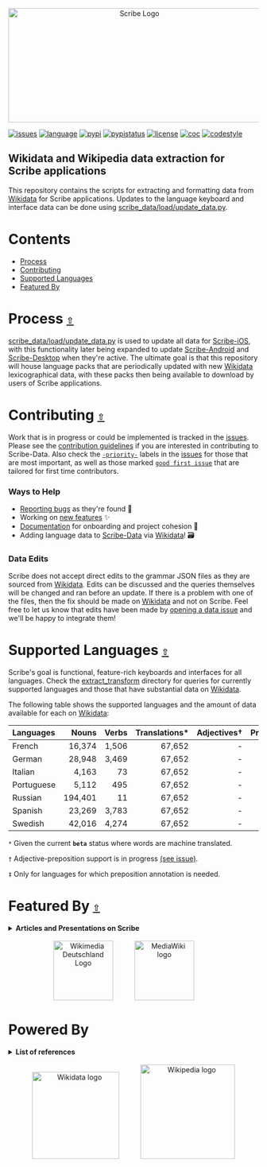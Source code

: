 <div align="center">
  <a href="https://github.com/scribe-org/Scribe-Data"><img src="https://raw.githubusercontent.com/scribe-org/Organization/main/logo/ScribeAppLogo.png" width=512 height=230 alt="Scribe Logo"></a>
</div>

<ol></ol>

[![issues](https://img.shields.io/github/issues/scribe-org/Scribe-Data)](https://github.com/scribe-org/Scribe-Data/issues)
[![language](https://img.shields.io/badge/Python-3-306998.svg?logo=python&logoColor=ffffff)](https://github.com/scribe-org/Scribe-Data/blob/main/CONTRIBUTING.md)
[![pypi](https://img.shields.io/pypi/v/scribe-data.svg?color=4B8BBE)](https://pypi.org/project/scribe-data/)
[![pypistatus](https://img.shields.io/pypi/status/scribe-data.svg)](https://pypi.org/project/scribe-data/)
[![license](https://img.shields.io/github/license/scribe-org/Scribe-Data.svg)](https://github.com/scribe-org/Scribe-Data/blob/main/LICENSE.txt)
[![coc](https://img.shields.io/badge/coc-Contributor%20Covenant-ff69b4.svg)](https://github.com/scribe-org/Scribe-Data/blob/main/.github/CODE_OF_CONDUCT.md)
[![codestyle](https://img.shields.io/badge/code%20style-black-000000.svg)](https://github.com/psf/black)

## Wikidata and Wikipedia data extraction for Scribe applications

This repository contains the scripts for extracting and formatting data from [Wikidata](https://www.wikidata.org/) for Scribe applications. Updates to the language keyboard and interface data can be done using [scribe_data/load/update_data.py](https://github.com/scribe-org/Scribe-Data/tree/main/src/scribe_data/load/update_data.py).

<a id="contents"></a>

# **Contents**

- [Process](#process)
- [Contributing](#contributing)
- [Supported Languages](#supported-languages)
- [Featured By](#featured-by)

<a id="process"></a>

# Process [`⇧`](#contents)

[scribe_data/load/update_data.py](https://github.com/scribe-org/Scribe-Data/tree/main/src/scribe_data/load/update_data.py) is used to update all data for [Scribe-iOS](https://github.com/scribe-org/Scribe-iOS), with this functionality later being expanded to update [Scribe-Android](https://github.com/scribe-org/Scribe-Android) and [Scribe-Desktop](https://github.com/scribe-org/Scribe-Desktop) when they're active. The ultimate goal is that this repository will house language packs that are periodically updated with new [Wikidata](https://www.wikidata.org/) lexicographical data, with these packs then being available to download by users of Scribe applications.

<a id="contributing"></a>

# Contributing [`⇧`](#contents)

Work that is in progress or could be implemented is tracked in the [issues](https://github.com/scribe-org/Scribe-Data/issues). Please see the [contribution guidelines](https://github.com/scribe-org/Scribe-Data/blob/main/CONTRIBUTING.md) if you are interested in contributing to Scribe-Data. Also check the [`-priority-`](https://github.com/scribe-org/Scribe-Data/labels/-priority-) labels in the [issues](https://github.com/scribe-org/Scribe-Data/issues) for those that are most important, as well as those marked [`good first issue`](https://github.com/scribe-org/Scribe-Data/issues?q=is%3Aissue+is%3Aopen+label%3A%22good+first+issue%22) that are tailored for first time contributors.

### Ways to Help

- [Reporting bugs](https://github.com/scribe-org/Scribe-Data/issues/new?assignees=&labels=bug&template=bug_report.yml) as they're found 🐞
- Working on [new features](https://github.com/scribe-org/Scribe-Data/issues?q=is%3Aissue+is%3Aopen+label%3Afeature) ✨
- [Documentation](https://github.com/scribe-org/Scribe-Data/issues?q=is%3Aissue+is%3Aopen+label%3Adocumentation) for onboarding and project cohesion 📝
- Adding language data to [Scribe-Data](https://github.com/scribe-org/Scribe-Data/issues) via [Wikidata](https://www.wikidata.org/)! 🗃️

### Data Edits

Scribe does not accept direct edits to the grammar JSON files as they are sourced from [Wikidata](https://www.wikidata.org/). Edits can be discussed and the queries themselves will be changed and ran before an update. If there is a problem with one of the files, then the fix should be made on [Wikidata](https://www.wikidata.org/) and not on Scribe. Feel free to let us know that edits have been made by [opening a data issue](https://github.com/scribe-org/Scribe-Data/issues/new?assignees=&labels=data&template=data_wikidata.yml) and we'll be happy to integrate them!

<a id="supported-languages"></a>

# Supported Languages [`⇧`](#contents)

Scribe's goal is functional, feature-rich keyboards and interfaces for all languages. Check the [extract_transform](https://github.com/scribe-org/Scribe-Data/tree/main/src/scribe_data/extract_transform) directory for queries for currently supported languages and those that have substantial data on [Wikidata](https://www.wikidata.org/).

The following table shows the supported languages and the amount of data available for each on [Wikidata](https://www.wikidata.org/):

| Languages  |   Nouns | Verbs | Translations\* | Adjectives† | Prepositions‡ |
| :--------- | ------: | ----: | -------------: | ----------: | ------------: |
| French     |  16,374 | 1,506 |         67,652 |           - |             - |
| German     |  28,948 | 3,469 |         67,652 |           - |           187 |
| Italian    |   4,163 |    73 |         67,652 |           - |             - |
| Portuguese |   5,112 |   495 |         67,652 |           - |             - |
| Russian    | 194,401 |    11 |         67,652 |           - |            12 |
| Spanish    |  23,269 | 3,783 |         67,652 |           - |             - |
| Swedish    |  42,016 | 4,274 |         67,652 |           - |             - |

`*` Given the current **`beta`** status where words are machine translated.

`†` Adjective-preposition support is in progress [(see issue)](https://github.com/scribe-org/Scribe-iOS/issues/86).

`‡` Only for languages for which preposition annotation is needed.

<a id="featured-by"></a>

# Featured By [`⇧`](#contents)

<details><summary><strong>Articles and Presentations on Scribe</strong></summary>
<p>

<strong>2022</strong>

- [Presentation slides](https://docs.google.com/presentation/d/12WNSt5xgNIAmSxPfvjno9-sBMGlvxG_xSaAxmHQDRNQ/edit?usp=sharing) for a session at the [2022 Wikimania Hackathon](https://wikimania.wikimedia.org/wiki/Hackathon)
- [Presentation slides](https://docs.google.com/presentation/d/10Ai0-b8XUj5u9Hw4UgBtB7ufiPhvfFrb1vEUEyXYr5w/edit?usp=sharing) for a talk with [CocoaHeads Berlin](https://www.meetup.com/cocoaheads-berlin/)
- [Video on Scribe](https://www.youtube.com/watch?v=4GpFN0gGmy4&list=PL66MRMNlLyR7p9wsYVfuqJOjKZpbuwp8U&index=6) for [Wikimedia Celtic Knot 2022](https://meta.wikimedia.org/wiki/Celtic_Knot_Conference_2022)
- [Presentation slides](https://docs.google.com/presentation/d/1K2lj8PPgdx12I-xuhm--CBLrGm-Cz50NJmbp96zpGrk/edit?usp=sharing) for a talk with the [LD4 Wikidata Affinity Group](https://www.wikidata.org/wiki/Wikidata:WikiProject_LD4_Wikidata_Affinity_Group)
- [Scribe](https://github.com/scribe-org) featured for new developers on [MediaWiki](https://www.mediawiki.org/wiki/New_Developers)
- [Presentation slides](https://docs.google.com/presentation/d/1Cu3VwQ3lJUp5W84YDe0AFYS-6zfBxKsm0MI-OMl_IzY/edit?usp=sharing) for [Wikimedia Hackathon 2022](https://www.mediawiki.org/wiki/Wikimedia_Hackathon_2022)
- [Blog post](https://tech-news.wikimedia.de/en/2022/03/18/lexicographical-data-for-language-learners-the-wikidata-based-app-scribe/) on [Scribe-iOS](https://github.com/scribe-org/Scribe-iOS) for [Wikimedia Tech News](https://tech-news.wikimedia.de/en/homepage/) ([DE](https://tech-news.wikimedia.de/2022/03/18/sprachenlernen-mit-lexikografische-daten-die-wikidata-basierte-app-scribe/) / [Tweet](https://twitter.com/wikidata/status/1507335538596106257?s=20&t=YGRGamftI-5B_VwQ_bFRhA))
- [Presentation slides](https://docs.google.com/presentation/d/16ld_rCbwJCiAdRrfhF-Fq9Wm_ciHCbk_HCzGQs6TB1Q/edit?usp=sharing) for [Wikidata Data Reuse Days 2022](https://diff.wikimedia.org/event/wikidata-data-reuse-days-2022/)

</p>
</details>

<div align="center">
  <br>
    <a href="https://tech-news.wikimedia.de/en/2022/03/18/lexicographical-data-for-language-learners-the-wikidata-based-app-scribe/"><img height="120"src="https://raw.githubusercontent.com/scribe-org/Organization/main/resources/images/wikimedia_deutschland_logo.png" alt="Wikimedia Deutschland Logo"></a>
    &nbsp;&nbsp;&nbsp;&nbsp;&nbsp;&nbsp;&nbsp;&nbsp;&nbsp;
    <a href="https://www.mediawiki.org/wiki/New_Developers"><img height="120" src="https://raw.githubusercontent.com/scribe-org/Organization/main/resources/images/mediawiki_logo.png" alt="MediaWiki logo"></a>
    &nbsp;&nbsp;&nbsp;&nbsp;&nbsp;&nbsp;&nbsp;&nbsp;&nbsp;
  <br>
</div>

# Powered By

<details><summary><strong>List of references</strong></summary>
<p>

- [Building a Recommendation System Using Neural Network Embeddings](https://towardsdatascience.com/building-a-recommendation-system-using-neural-network-embeddings-1ef92e5c80c9) by [WillKoehrsen](https://github.com/WillKoehrsen)

- [Wikipedia Data Science: Working with the World’s Largest Encyclopedia](https://towardsdatascience.com/wikipedia-data-science-working-with-the-worlds-largest-encyclopedia-c08efbac5f5c) by [WillKoehrsen](https://github.com/WillKoehrsen)

</p>
</details>

<div align="center">
  <br>
  <a href="https://www.wikidata.org/"><img height="175" src="https://raw.githubusercontent.com/scribe-org/Organization/main/resources/images/wikidata_logo.png" alt="Wikidata logo"></a>
  &nbsp;&nbsp;&nbsp;&nbsp;&nbsp;&nbsp;&nbsp;&nbsp;&nbsp;
  <a href="https://www.wikipedia.org/"><img height="190" src="https://raw.githubusercontent.com/scribe-org/Organization/main/resources/images/wikipedia_logo.png" alt="Wikipedia logo"></a>
  <br>
</div>
